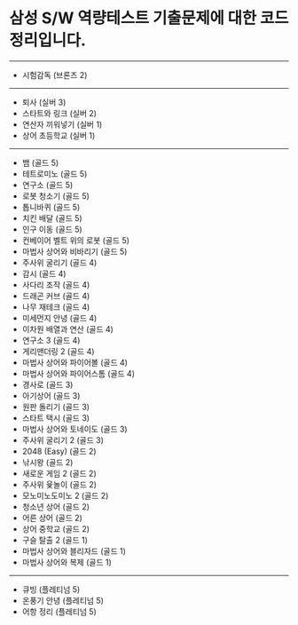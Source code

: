 # 삼성 S/W 역량테스트 기출문제에 대한 코드정리입니다.
--------------------------------------------------------------------------
- 시험감독 (브론즈 2)
__________________________________________________________________________________________
- 퇴사 (실버 3)
- 스타트와 링크 (실버 2)
- 연산자 끼워넣기 (실버 1)
- 상어 초등학교 (실버 1)
__________________________________________________________________________________________
- 뱀 (골드 5)
- 테트로미노 (골드 5)
- 연구소 (골드 5)
- 로봇 청소기 (골드 5)
- 톱니바퀴 (골드 5)
- 치킨 배달 (골드 5)
- 인구 이동 (골드 5)
- 컨베이어 벨트 위의 로봇 (골드 5)
- 마법사 상어와 비바리기 (골드 5)
- 주사위 굴리기 (골드 4)
- 감시 (골드 4)
- 사다리 조작 (골드 4)
- 드래곤 커브 (골드 4)
- 나무 재테크 (골드 4)
- 미세먼지 안녕 (골드 4)
- 이차원 배열과 연산 (골드 4)
- 연구소 3 (골드 4)
- 게리맨더링 2 (골드 4)
- 마법사 상어와 파이어볼 (골드 4)
- 마법사 상어와 파이어스톰 (골드 4)
- 경사로 (골드 3)
- 아기상어 (골드 3)
- 원판 돌리기 (골드 3)
- 스타트 택시 (골드 3)
- 마법사 상어와 토네이도 (골드 3)
- 주사위 굴리기 2 (골드 3)
- 2048 (Easy) (골드 2)
- 낚시왕 (골드 2)
- 새로운 게임 2 (골드 2)
- 주사위 윷놀이 (골드 2)
- 모노미노도미노 2 (골드 2)
- 청소년 상어 (골드 2)
- 어른 상어 (골드 2)
- 상어 중학교 (골드 2)
- 구슬 탈출 2 (골드 1)
- 마법사 상어와 블리자드 (골드 1)
- 마법사 상어와 복제 (골드 1)
__________________________________________________________________________________________
- 큐빙 (플레티넘 5)
- 온풍기 안녕 (플레티넘 5)
- 어항 정리 (플레티넘 5)
